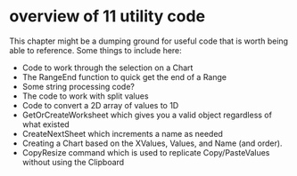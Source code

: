 # overview of 11 utility code

This chapter might be a dumping ground for useful code that is worth being able to reference. Some things to include here:

* Code to work through the selection on a Chart
* The RangeEnd function to quick get the end of a Range
* Some string processing code?
* The code to work with split values
* Code to convert a 2D array of values to 1D
* GetOrCreateWorksheet which gives you a valid object regardless of what existed
* CreateNextSheet which increments a name as needed
* Creating a Chart based on the XValues, Values, and Name (and order).
* CopyResize command which is used to replicate Copy/PasteValues without using the Clipboard
